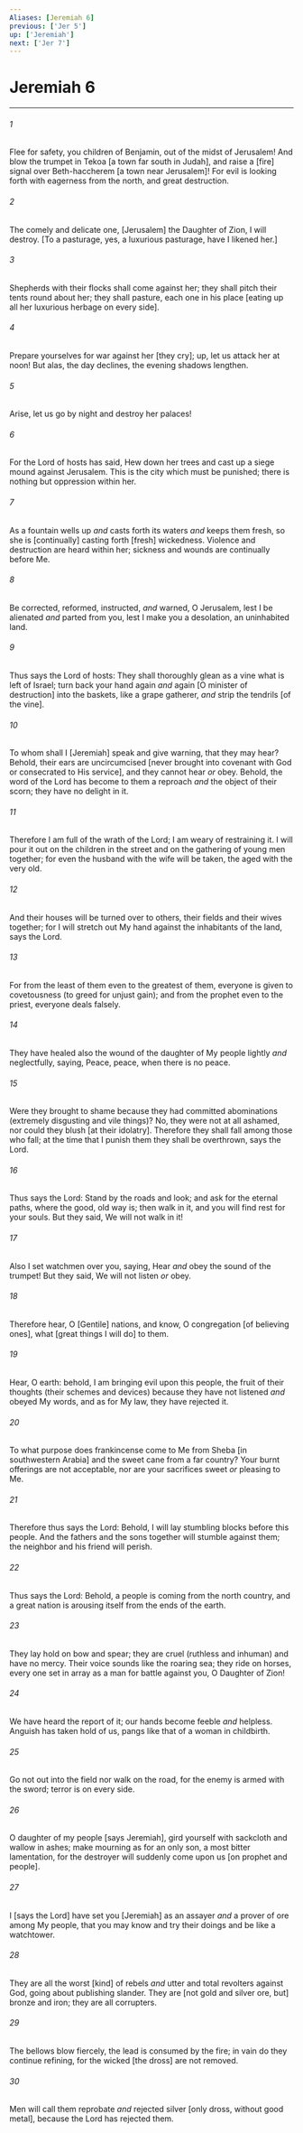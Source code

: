 ```yaml
---
Aliases: [Jeremiah 6]
previous: ['Jer 5']
up: ['Jeremiah']
next: ['Jer 7']
---
```

# Jeremiah 6

***














###### 1 






Flee for safety, you children of Benjamin, out of the midst of Jerusalem! And blow the trumpet in Tekoa [a town far south in Judah], and raise a [fire] signal over Beth-haccherem [a town near Jerusalem]! For evil is looking forth with eagerness from the north, and great destruction. 













###### 2 






The comely and delicate one, [Jerusalem] the Daughter of Zion, I will destroy. [To a pasturage, yes, a luxurious pasturage, have I likened her.] 













###### 3 






Shepherds with their flocks shall come against her; they shall pitch their tents round about her; they shall pasture, each one in his place [eating up all her luxurious herbage on every side]. 













###### 4 






Prepare yourselves for war against her [they cry]; up, let us attack her at noon! But alas, the day declines, the evening shadows lengthen. 













###### 5 






Arise, let us go by night and destroy her palaces! 













###### 6 






For the Lord of hosts has said, Hew down her trees and cast up a siege mound against Jerusalem. This is the city which must be punished; there is nothing but oppression within her. 













###### 7 






As a fountain wells up _and_ casts forth its waters _and_ keeps them fresh, so she is [continually] casting forth [fresh] wickedness. Violence and destruction are heard within her; sickness and wounds are continually before Me. 













###### 8 






Be corrected, reformed, instructed, _and_ warned, O Jerusalem, lest I be alienated _and_ parted from you, lest I make you a desolation, an uninhabited land. 













###### 9 






Thus says the Lord of hosts: They shall thoroughly glean as a vine what is left of Israel; turn back your hand again _and_ again [O minister of destruction] into the baskets, like a grape gatherer, _and_ strip the tendrils [of the vine]. 













###### 10 






To whom shall I [Jeremiah] speak and give warning, that they may hear? Behold, their ears are uncircumcised [never brought into covenant with God or consecrated to His service], and they cannot hear _or_ obey. Behold, the word of the Lord has become to them a reproach _and_ the object of their scorn; they have no delight in it. 













###### 11 






Therefore I am full of the wrath of the Lord; I am weary of restraining it. I will pour it out on the children in the street and on the gathering of young men together; for even the husband with the wife will be taken, the aged with the very old. 













###### 12 






And their houses will be turned over to others, their fields and their wives together; for I will stretch out My hand against the inhabitants of the land, says the Lord. 













###### 13 






For from the least of them even to the greatest of them, everyone is given to covetousness (to greed for unjust gain); and from the prophet even to the priest, everyone deals falsely. 













###### 14 






They have healed also the wound of the daughter of My people lightly _and_ neglectfully, saying, Peace, peace, when there is no peace. 













###### 15 






Were they brought to shame because they had committed abominations (extremely disgusting and vile things)? No, they were not at all ashamed, nor could they blush [at their idolatry]. Therefore they shall fall among those who fall; at the time that I punish them they shall be overthrown, says the Lord. 













###### 16 






Thus says the Lord: Stand by the roads and look; and ask for the eternal paths, where the good, old way is; then walk in it, and you will find rest for your souls. But they said, We will not walk in it! 













###### 17 






Also I set watchmen over you, saying, Hear _and_ obey the sound of the trumpet! But they said, We will not listen _or_ obey. 













###### 18 






Therefore hear, O [Gentile] nations, and know, O congregation [of believing ones], what [great things I will do] to them. 













###### 19 






Hear, O earth: behold, I am bringing evil upon this people, the fruit of their thoughts (their schemes and devices) because they have not listened _and_ obeyed My words, and as for My law, they have rejected it. 













###### 20 






To what purpose does frankincense come to Me from Sheba [in southwestern Arabia] and the sweet cane from a far country? Your burnt offerings are not acceptable, nor are your sacrifices sweet _or_ pleasing to Me. 













###### 21 






Therefore thus says the Lord: Behold, I will lay stumbling blocks before this people. And the fathers and the sons together will stumble against them; the neighbor and his friend will perish. 













###### 22 






Thus says the Lord: Behold, a people is coming from the north country, and a great nation is arousing itself from the ends of the earth. 













###### 23 






They lay hold on bow and spear; they are cruel (ruthless and inhuman) and have no mercy. Their voice sounds like the roaring sea; they ride on horses, every one set in array as a man for battle against you, O Daughter of Zion! 













###### 24 






We have heard the report of it; our hands become feeble _and_ helpless. Anguish has taken hold of us, pangs like that of a woman in childbirth. 













###### 25 






Go not out into the field nor walk on the road, for the enemy is armed with the sword; terror is on every side. 













###### 26 






O daughter of my people [says Jeremiah], gird yourself with sackcloth and wallow in ashes; make mourning as for an only son, a most bitter lamentation, for the destroyer will suddenly come upon us [on prophet and people]. 













###### 27 






I [says the Lord] have set you [Jeremiah] as an assayer _and_ a prover of ore among My people, that you may know and try their doings and be like a watchtower. 













###### 28 






They are all the worst [kind] of rebels _and_ utter and total revolters against God, going about publishing slander. They are [not gold and silver ore, but] bronze and iron; they are all corrupters. 













###### 29 






The bellows blow fiercely, the lead is consumed by the fire; in vain do they continue refining, for the wicked [the dross] are not removed. 













###### 30 






Men will call them reprobate _and_ rejected silver [only dross, without good metal], because the Lord has rejected them.
